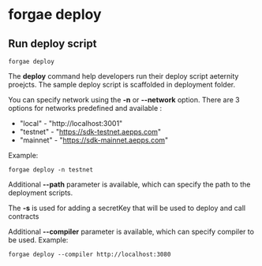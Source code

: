# forgae deploy

## Run deploy script

```
forgae deploy
```

The **deploy** command help developers run their deploy script aeternity
proejcts. The sample deploy script is scaffolded in deployment folder.

You can specify network using the **-n** or **--network** option. There are 3 options for networks predefined and available : 
- "local" - "http://localhost:3001"
- "testnet" - "https://sdk-testnet.aepps.com"
- "mainnet" - "https://sdk-mainnet.aepps.com"

Example:
```
forgae deploy -n testnet
```

Additional **--path** parameter is available, which can specify the path to the deployment scripts.

The **-s** is used for adding a secretKey that will be used to deploy and call contracts

Additional **--compiler** parameter is available, which can specify compiler to be used.
Example:
```
forgae deploy --compiler http://localhost:3080
```